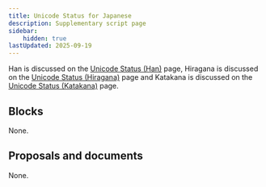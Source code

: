 ```yaml
---
title: Unicode Status for Japanese
description: Supplementary script page
sidebar:
    hidden: true
lastUpdated: 2025-09-19
---
```


Han is discussed on the [Unicode Status (Han)](https://scriptsource.org/entry/tsps57x35g) page, Hiragana is discussed on the [Unicode Status (Hiragana)](https://scriptsource.org/entry/ly5dbxtthx) page and Katakana is discussed on the [Unicode Status (Katakana)](https://scriptsource.org/entry/c9ppe854f7) page.

## Blocks

None.

## Proposals and documents

None.
